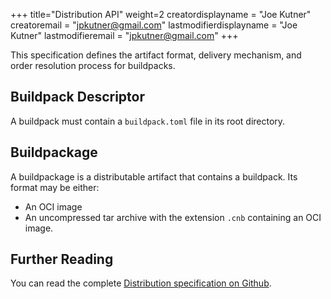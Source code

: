 +++
title="Distribution API"
weight=2
creatordisplayname = "Joe Kutner"
creatoremail = "jpkutner@gmail.com"
lastmodifierdisplayname = "Joe Kutner"
lastmodifieremail = "jpkutner@gmail.com"
+++

This specification defines the artifact format, delivery mechanism, and order resolution process for buildpacks.

## Buildpack Descriptor

A buildpack must contain a `buildpack.toml` file in its root directory.

## Buildpackage

A buildpackage is a distributable artifact that contains a buildpack. Its format may be either:

* An OCI image
* An uncompressed tar archive with the extension `.cnb` containing an OCI image.

## Further Reading

You can read the complete [Distribution specification on Github](https://github.com/buildpacks/spec/blob/master/distribution.md).
